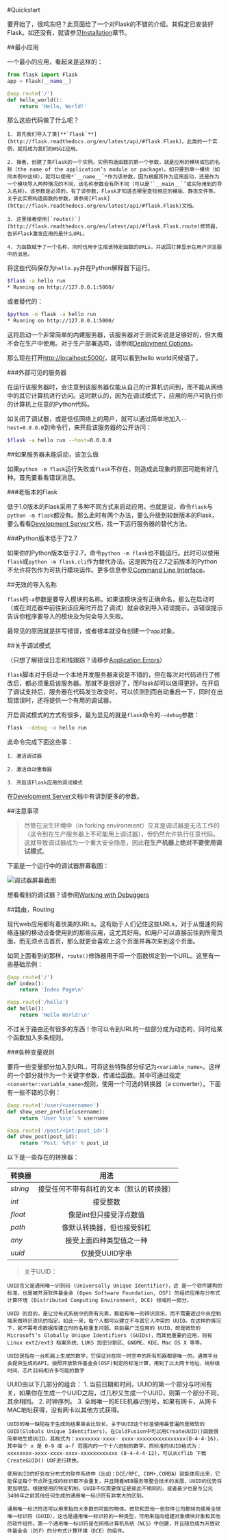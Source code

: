 #Quickstart

要开始了，很鸡冻吧？此页面给了一个对Flask的不错的介绍。其假定已安装好Flask。如还没有，就请参见[Installation](./02_installation.md)章节。

##最小应用

一个最小的应用，看起来是这样的：

```python
from flask import Flask
app = Flask(__name__)

@app.route('/')
def hello_world():
    return 'Hello, World!'
```

那么这些代码做了什么呢？

    1. 首先我们导入了类[**`Flask`**](http://flask.readthedocs.org/en/latest/api/#flask.Flask)。此类的一个实例，就将成为我们的WSGI应用。

    2. 接着，创建了类Flask的一个实例。实例构造函数的第一个参数，就是应用的模块或包的名称（the name of the application‘s module or package）。如只要到单一模块（如同本例中这样），就可以使用*`__name__`*作为该参数，因为根据其作为应用启动，还是作为一个模块导入两种情况的不同，该名称参数会有所不同（可以是‘`__main__`’或实际用到的导入名称）。该参数是必须的，有了该参数，Flask才知道去哪里查找相应的模版、静态文件等。关于此实例构造函数的参数，请参阅[Flask](http://flask.readthedocs.org/en/latest/api/#flask.Flask)文档。

    3. 这里接着使用[`route()`](http://flask.readthedocs.org/en/latest/api/#flask.Flask.route)修饰器，告诉Flask激发应用的是什么URL。

    4. 为函数赋予了一个名称，同时也用于生成该特定函数的URLs，并返回打算显示在用户浏览器中的消息。

将这些代码保存为`hello.py`并在Python解释器下运行。

```bash
$flask -a hello run
* Running on http://127.0.0.1:5000/
```

或者替代的：

```bash
$python -m flask -a hello run
* Running on http://127.0.0.1:5000/
```

这将启动一个非常简单的内建服务器，该服务器对于测试来说是足够好的，但大概不会在生产中使用。对于生产部署选项，请参阅[Deployment Options](http://flask.readthedocs.org/en/latest/deploying/#deployment)。

那么现在打开[http://localhost:5000/](http://localhost:5000/)，就可以看到hello world问候语了。

###外部可见的服务器

在运行该服务器时，会注意到该服务器仅能从自己的计算机访问到，而不能从网络中的其它计算机进行访问。这时默认的，因为在调试模式下，应用的用户可执行你的计算机上任意的Python代码。

如关闭了调试器，或是信任网络上的用户，就可以通过简单地加入`--host=0.0.0.0`到命令行，来开启该服务器的公开访问：

```bash
$flask -a hello run --host=0.0.0.0
```

##如果服务器未能启动，该怎么做

如果`python -m flask`运行失败或`flask`不存在，则造成此现象的原因可能有好几种。首先要看看错误消息。

###老版本的Flask

低于1.0版本的Flask采用了多种不同方式来启动应用。也就是说，命令`flask`与`python -m flask`都没有。那么此时有两个办法，要么升级到较新版本的Flask，要么看看[Development Server](http://flask.readthedocs.org/en/latest/server/#server)文档，找一下运行服务器的替代方法。

###Python版本低于了2.7

如果你的Python版本低于2.7，命令`python -m flask`也不能运行。此时可以使用`flask`或`python -m flask.cli`作为替代办法。这是因为在2.7之前版本的Python不允许将包作为可执行模块运作。更多信息参见[Command Line Interface](http://flask.readthedocs.org/en/latest/cli/#cli)。

##无效的导入名称

`flask`的`-a`参数是要导入模块的名称。如果该模块没有正确命名，那么在启动时（或在浏览器中前往到该应用时开启了调试）就会收到导入错误提示。该错误提示告诉你程序要导入的模块及为何会导入失败。

最常见的原因就是拼写错误，或者根本就没有创建一个`app`对象。

##关于调试模式

（只想了解错误日志和栈跟踪？请移步[Application Errors](http://flask.readthedocs.org/en/latest/errorhandling/#application-errors)）

`flask`脚本对于启动一个本地开发服务器来说是不错的，但在每次对代码进行了修改后，都必须重启该服务器。那就不是很好了，而Flask却可以做得更好。在开启了调试支持后，服务器在代码发生改变时，可以侦测到而自动重启一下，同时在出现错误时，还将提供一个有用的调试器。

开启调试模式的方式有很多，最为显见的就是`flask`命令的`--debug`参数：

```bash
flask --debug -a hello run
```

此命令完成下面这些事：

    1. 激活调试器

    2. 激活自动重载器

    3. 开启该Flask应用的调试模式

在[Development Server](http://flask.readthedocs.org/en/latest/server/#server)文档中有讲到更多的参数。

##注意事项

>尽管在派生环境中（in forking environment）交互是调试器是无法工作的（这令到在生产服务器上不可能用上调试器），但仍然允许执行任意代码。这就导致调试器成为一个重大安全隐患，因此**在生产机器上绝对不要使用调试模式**。

下面是一个运行中的调试器屏幕截图：

![调试器屏幕截图](./images/debugger.png)

想看看别的调试器？请参阅[Working with Debuggers](http://flask.readthedocs.org/en/latest/errorhandling/#working-with-debuggers)

##路由，Routing

现代web应用都有着优美的URLs。这有助于人们记住这些URLs，对于从慢速的网络连接的移动设备使用到的那些应用，这尤其好用。如用户可以直接前往到所需页面，而无须点击首页，那么就更会喜欢上这个页面并再次来到这个页面。

如同上面看到的那样，`route()`修饰器用于将一个函数绑定到一个URL。这里有一些基础示例：

```python
@app.route('/')
def index():
    return 'Index Page\n'

@app.route('/hello')
def hello():
    return 'Hello World!\n'
```

不过关于路由还有很多的东西！你可以令到URL的一些部分成为动态的，同时给某个函数加入多条规则。

###各种变量规则

要将一些变量部分加入到URL，可将这些特殊部分标记为`<variable_name>`。这样的一个部分就作为一个关键字参数，传递给函数。其中可通过指定`<converter:variable_name>`规则，使用一个可选的转换器（a converter）。下面有一些不错的示例：

```python
@app.route('/user/<username>')
def show_user_profile(username):
    return 'User %s\n' % username

@app.route('/post/<int:post_id>')
def show_post(post_id):
    return 'Post: %d\n' % post_id
```

以下是一些存在的转换器：

| 转换器        | 用法                                      |
| --------      | :----------:                              |
| *string*      | 接受任何不带有斜杠的文本（默认的转换器）  |
| *int*         | 接受整数                                  |
| *float*       | 像是int但只接受浮点数值                   |
| *path*        | 像默认转换器，但也接受斜杠                |
| *any*         | 接受上面四种类型值之一种                  |
| *uuid*        | 仅接受UUID字串                            |

> 关于UUID：

    UUID含义是通用唯一识别码 (Universally Unique Identifier)，这 是一个软件建构的标准，也是被开源软件基金会 (Open Software Foundation, OSF) 的组织应用在分布式计算环境 (Distributed Computing Environment, DCE) 领域的一部分。

    UUID 的目的，是让分布式系统中的所有元素，都能有唯一的辨识资讯，而不需要透过中央控制端来做辨识资讯的指定。如此一来，每个人都可以建立不与其它人冲突的 UUID。在这样的情况下，就不需考虑数据库建立时的名称重复问题。目前最广泛应用的 UUID，即是微软的 Microsoft‘s Globally Unique Identifiers (GUIDs)，而其他重要的应用，则有 Linux ext2/ext3 档案系统、LUKS 加密分割区、GNOME、KDE、Mac OS X 等等。

    UUID是指在一台机器上生成的数字，它保证对在同一时空中的所有机器都是唯一的。通常平台会提供生成的API。按照开放软件基金会(OSF)制定的标准计算，用到了以太网卡地址、纳秒级时间、芯片ID码和许多可能的数字
UUID由以下几部分的组合：
    1. 当前日期和时间，UUID的第一个部分与时间有关，如果你在生成一个UUID之后，过几秒又生成一个UUID，则第一个部分不同，其余相同。
    2. 时钟序列。
    3. 全局唯一的IEEE机器识别号，如果有网卡，从网卡MAC地址获得，没有网卡以其他方式获得。

    UUID的唯一缺陷在于生成的结果串会比较长。关于UUID这个标准使用最普遍的是微软的GUID(Globals Unique Identifiers)。在ColdFusion中可以用CreateUUID()函数很简单地生成UUID，其格式为：xxxxxxxx-xxxx- xxxx-xxxxxxxxxxxxxxxx(8-4-4-16)，其中每个 x 是 0-9 或 a-f 范围内的一个十六进制的数字。而标准的UUID格式为：xxxxxxxx-xxxx-xxxx-xxxx-xxxxxxxxxxxx (8-4-4-4-12)，可以从cflib 下载CreateGUID() UDF进行转换。

    使用UUID的好处在分布式的软件系统中（比如：DCE/RPC, COM+,CORBA）就能体现出来，它能保证每个节点所生成的标识都不会重复，并且随着WEB服务等整合技术的发展，UUID的优势将更加明显。根据使用的特定机制，UUID不仅需要保证是彼此不相同的，或者最少也是与公元3400年之前其他任何生成的通用唯一标识符有非常大的区别。
    
    通用唯一标识符还可以用来指向大多数的可能的物体。微软和其他一些软件公司都倾向使用全球唯一标识符（GUID），这也是通用唯一标识符的一种类型，可用来指向组建对象模块对象和其他的软件组件。第一个通用唯一标识符是在网络计算机系统（NCS）中创建，并且随后成为开放软件基金会（OSF）的分布式计算环境（DCE）的组件。
